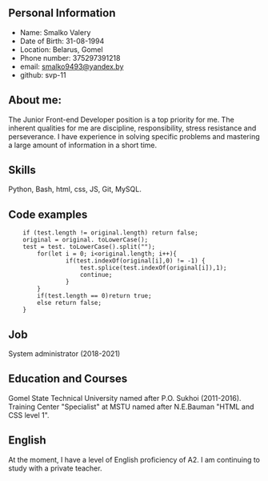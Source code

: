 ## Personal Information

+ Name: Smalko Valery
+ Date of Birth: 31-08-1994
+ Location: Belarus, Gomel
+ Phone number: 375297391218
+ email: smalko9493@yandex.by
+ github: svp-11

## About me:
The Junior Front-end Developer position is a top priority for me. The inherent qualities for me are discipline, responsibility, stress resistance and perseverance. I have experience in solving specific problems and mastering a large amount of information in a short time.

## Skills
Python, Bash, html, css, JS, Git, MySQL.

## Code examples
```var isAnagram = function(test, original) {
    if (test.length != original.length) return false;
    original = original. toLowerCase();     
    test = test. toLowerCase().split("");
        for(let i = 0; i<original.length; i++){
                if(test.indexOf(original[i],0) != -1) {
                    test.splice(test.indexOf(original[i]),1);
                    continue;
                }
        }
        if(test.length == 0)return true;
        else return false;
    }
```
## Job
System administrator (2018-2021)

## Education and Courses
Gomel State Technical University named after P.O. Sukhoi (2011-2016).
Training Center "Specialist" at MSTU named after N.E.Bauman "HTML and CSS level 1".

## English
At the moment, I have a level of English proficiency of A2. I am continuing to study with a private teacher.

